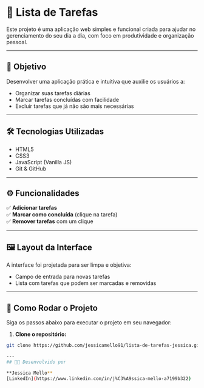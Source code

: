 # 📝 Lista de Tarefas 

Este projeto é uma aplicação web simples e funcional criada para ajudar no gerenciamento do seu dia a dia, com foco em produtividade e organização pessoal.

---

## 🎯 Objetivo

Desenvolver uma aplicação prática e intuitiva que auxilie os usuários a:
- Organizar suas tarefas diárias  
- Marcar tarefas concluídas com facilidade  
- Excluir tarefas que já não são mais necessárias

---

## 🛠️ Tecnologias Utilizadas
- HTML5  
- CSS3  
- JavaScript (Vanilla JS)  
- Git & GitHub

---

## ⚙️ Funcionalidades
✅ **Adicionar tarefas**  
✅ **Marcar como concluída** (clique na tarefa)  
✅ **Remover tarefas** com um clique  

---

## 🖼️ Layout da Interface

A interface foi projetada para ser limpa e objetiva:
- Campo de entrada para novas tarefas  
- Lista com tarefas que podem ser marcadas e removidas  

---

## 🚀 Como Rodar o Projeto 

Siga os passos abaixo para executar o projeto em seu navegador:

1. **Clone o repositório:**

```bash
git clone https://github.com/jessicamello91/lista-de-tarefas-jessica.git

---
## 👩‍💻 Desenvolvido por

**Jessica Mello**  
[LinkedIn](https://www.linkedin.com/in/j%C3%A9ssica-mello-a7199b322)


